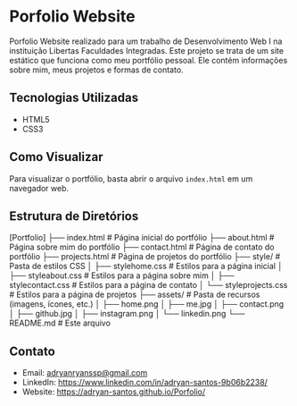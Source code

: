 # Porfolio Website

Porfolio Website realizado para um trabalho de Desenvolvimento Web I na instituição Libertas Faculdades Integradas. Este projeto se trata de um site estático que funciona como meu portfólio pessoal. Ele contém informações sobre mim, meus projetos e formas de contato.

## Tecnologias Utilizadas
- HTML5
- CSS3

## Como Visualizar
Para visualizar o portfólio, basta abrir o arquivo `index.html` em um navegador web.

## Estrutura de Diretórios

[Portfolio]
├── index.html          # Página inicial do portfólio
├── about.html          # Página sobre mim do portfólio
├── contact.html        # Página de contato do portfólio
├── projects.html       # Página de projetos do portfólio
├── style/              # Pasta de estilos CSS
│   ├── stylehome.css       # Estilos para a página inicial
│   ├── styleabout.css      # Estilos para a página sobre mim
│   ├── stylecontact.css    # Estilos para a página de contato
│   └── styleprojects.css   # Estilos para a página de projetos
├── assets/             # Pasta de recursos (imagens, ícones, etc.)
│   ├── home.png
│   ├── me.jpg
│   ├── contact.png
│   ├── github.jpg
│   ├── instagram.png
│   └── linkedin.png
└── README.md           # Este arquivo



## Contato
- Email: adryanryanssp@gmail.com
- LinkedIn: https://www.linkedin.com/in/adryan-santos-9b06b2238/
- Website: https://adryan-santos.github.io/Porfolio/
